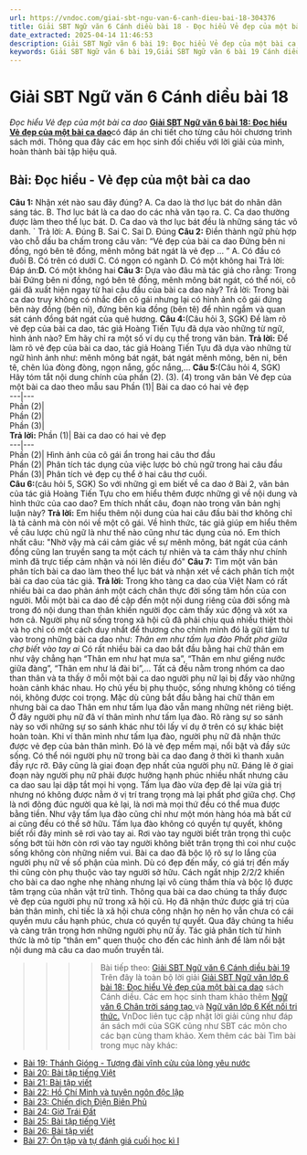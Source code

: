 ```yaml
---
url: https://vndoc.com/giai-sbt-ngu-van-6-canh-dieu-bai-18-304376
title: Giải SBT Ngữ văn 6 Cánh diều bài 18 - Đọc hiểu Vẻ đẹp của một bài ca dao - VnDoc.com
date_extracted: 2025-04-14 11:46:53
description: Giải SBT Ngữ văn 6 bài 19: Đọc hiểu Vẻ đẹp của một bài ca dao sách Cánh diều được VnDoc sưu tầm và tổng hợp gồm có đáp án chi tiết cho các bạn cùng tham khảo.
keywords: Giải SBT Ngữ văn 6 bài 19,Giải SBT Ngữ văn 6 bài 19 Cánh diều,Giải sách bài tập Ngữ văn CD lớp 6,Ngữ văn lớp 6 Cánh diều,giải bài tập ngữ văn lớp 6,bài Đọc hiểu Vẻ đẹp của một bài ca dao,soạn bài Ngữ văn 6 Cánh diều,ôn tập Ngữ văn 6
---
```


# Giải SBT Ngữ văn 6 Cánh diều bài 18
 _Đọc hiểu Vẻ đẹp của một bài ca dao_
[**Giải SBT Ngữ văn 6 bài 18: Đọc hiểu Vẻ đẹp của một bài ca dao**](<https://vndoc.com/giai-sbt-ngu-van-6-canh-dieu-bai-18-304376>)có đáp án chi tiết cho từng câu hỏi chương trình sách mới. Thông qua đây các em học sinh đối chiếu với lời giải của mình, hoàn thành bài tập hiệu quả.
## Bài: Đọc hiểu - Vẻ đẹp của một bài ca dao
**Câu 1:** Nhận xét nào sau đây đúng?
A. Ca dao là thơ lục bát do nhân dân sáng tác.
B. Thơ lục bát là ca dao do các nhà văn tạo ra.
C. Ca dao thường được làm theo thể lục bát.
D. Ca dao và thơ lục bát đều là những sáng tác vô danh. \`
Trả lời:
A. Đúng
B. Sai
C. Sai
D. Đúng
**Câu 2:** Điền thành ngữ phù hợp vào chỗ dấu ba chấm trong câu văn: “Vẻ đẹp của bài ca dao Đứng bên ni đồng, ngó bên tê đồng, mênh mông bát ngát là vẻ đẹp ... ”
A. Có đầu có đuôi
B. Có trên có dưới
C. Có ngọn có ngành
D. Có một không hai
Trả lời:
Đáp án:**D.** Có một không hai
**Câu 3:** Dựa vào đâu mà tác giả cho rằng: Trong bài Đứng bên ni đồng, ngó bên tê đồng, mênh mông bát ngát, có thể nói, cô gái đã xuất hiện ngay từ hai câu đầu của bài ca dao này?
Trả lời:
Trong bài ca dao truy không có nhắc đến cô gái nhưng lại có hình ảnh cô gái đứng bên này đồng \(bên ni\), đứng bên kia đồng \(bên tê\) để nhìn ngắm và quan sát cánh đồng bát ngát của quê hương.
**Câu 4:**\(Câu hỏi 3, SGK\) Đề làm rõ vẻ đẹp của bài ca dao, tác giả Hoàng Tiến Tựu đã dựa vào những từ ngữ, hình ảnh nào? Em hãy chỉ ra một số ví dụ cụ thể trong văn bản.
**Trả lời:**
Để làm rõ vẻ đẹp của bài ca dao, tác giả Hoàng Tiến Tựu đã dựa vào những từ ngữ hình ảnh như: mênh mông bát ngát, bát ngát mênh mông, bên ni, bên tê, chẽn lúa đòng đòng, ngọn nắng, gốc nắng,...
**Câu 5:**\(Câu hỏi 4, SGK\) Hãy tóm tắt nội dung chính của phần \(2\). \(3\). \(4\) trong văn bản Vẻ đẹp của một bài ca dao theo mẫu sau
Phần \(1\)| Bài ca dao có hai vẻ đẹp  
---|---  
Phần \(2\)|   
Phần \(2\)|   
Phần \(3\)|   
**Trả lời:**
Phần \(1\)| Bài ca dao có hai vẻ đẹp  
---|---  
Phần \(2\)| Hình ảnh của cô gái ẩn trong hai câu thơ đầu  
Phần \(2\)| Phân tích tác dụng của việc lược bỏ chủ ngữ trong hai câu đầu  
Phần \(3\)| Phân tích vẻ đẹp cụ thể ở hai câu thơ cuối.  
**Câu 6:**\(câu hỏi 5, SGK\) So với những gì em biết về ca dao ở Bài 2, văn bản của tác giả Hoàng Tiến Tựu cho em hiểu thêm được những gì về nội dung và hình thức của cao dao? Em thích nhất câu, đoạn nào trong văn bản nghị luận này?
**Trả lời:**
Em hiểu thêm nội dung của hai câu đầu bài thơ không chỉ là tả cảnh mà còn nói về một cô gái. Về hình thức, tác giả giúp em hiểu thêm về câu lược chủ ngữ là như thế nào cũng như tác dụng của nó.
Em thích nhất câu: "Nhờ vậy mà cái cảm giác về sự mênh mông, bát ngát của cánh đồng cũng lan truyền sang ta một cách tự nhiên và ta cảm thấy như chính mình đã trực tiếp cảm nhận và nói lên điều đó"
**Câu 7:** Tìm một văn bản phân tích bài ca dao làm theo thể lục bát và nhận xét về cách phân tích một bài ca dao của tác giả.
**Trả lời:**
Trong kho tàng ca dao của Việt Nam có rất nhiều bài ca dao phản ánh một cách chân thực đời sống tâm hồn của con người. Mỗi một bài ca dao đề cập đến một nội dung riêng của đời sống mà trong đó nội dung than thân khiến người đọc cảm thấy xúc động và xót xa hơn cả. Người phụ nữ sống trong xã hội cũ đã phải chịu quá nhiều thiệt thòi và họ chỉ có một cách duy nhất để thương cho chính mình đó là gửi tâm tư vào trong những bài ca dao như:
_Thân em như tấm lụa đào_
 _Phất phơ giữa chợ biết vào tay ai_
Có rất nhiều bài ca dao bắt đầu bằng hai chữ thân em như vậy chẳng hạn “Thân em như hạt mưa sa”, “Thân em như giếng nước giữa đàng”, “Thân em như lá đài bi”,… Tất cả đều nằm trong nhóm ca dao than thân và ta thấy ở mỗi một bài ca dao người phụ nữ lại bị đẩy vào những hoàn cảnh khác nhau. Họ chủ yếu bị phụ thuộc, sống nhưng không có tiếng nói, không được coi trọng. Mặc dù cũng bắt đầu bằng hai chữ thân em nhưng bài ca dao Thân em như tấm lụa đào vẫn mang những nét riêng biệt. Ở đây người phụ nữ đã ví thân mình như tấm lụa đào. Rõ ràng sự so sánh này so với những sự so sánh khác như tôi lấy ví dụ ở trên có sự khác biệt hoàn toàn. Khi ví thân mình như tấm lụa đào, người phụ nữ đã nhận thức được vẻ đẹp của bản thân mình. Đó là vẻ đẹp mềm mại, nổi bật và đầy sức sống. Có thể nói người phụ nữ trong bài ca dao đang ở thời kì thanh xuân đầy rực rỡ. Đây cũng là giai đoạn đẹp nhất của người phụ nữ. Đáng lẽ ở giai đoạn này người phụ nữ phải được hưởng hạnh phúc nhiều nhất nhưng câu ca dao sau lại dập tắt mọi hi vọng.
Tấm lụa đào vừa đẹp đẽ lại vừa giá trị nhưng nó không được nằm ở vị trí trang trọng mà lại phất phơ giữa chợ. Chợ là nơi đông đúc người qua kẻ lại, là nơi mà mọi thứ đều có thể mua được bằng tiền. Như vậy tấm lụa đào cũng chỉ như một món hàng hóa mà bất cứ ai cũng đều có thể sở hữu. Tấm lụa đào không có quyền tự quyết, không biết rồi đây mình sẽ rơi vào tay ai. Rơi vào tay người biết trân trọng thì cuộc sống bớt tủi hờn còn rơi vào tay người không biết trân trọng thì coi như cuộc sống không còn những niềm vui.
Bài ca dao đã bộc lộ rõ sự lo lắng của người phụ nữ về số phận của mình. Dù có đẹp đến mấy, có giá trị đến mấy thì cũng còn phụ thuộc vào tay người sở hữu. Cách ngắt nhịp 2/2/2 khiến cho bài ca dao nghe nhẹ nhàng nhưng lại vô cùng thấm thía và bộc lộ được tâm trạng của nhân vật trữ tình.
Thông qua bài ca dao chúng ta thấy được vẻ đẹp của người phụ nữ trong xã hội cũ. Họ đã nhận thức được giá trị của bản thân mình, chỉ tiếc là xã hội chưa công nhận họ nên họ vẫn chưa có cái quyền mưu cầu hạnh phúc, chưa có quyền tự quyết. Qua đây chúng ta hiểu và càng trân trọng hơn những người phụ nữ ấy.
Tác giả phân tích từ hình thức là mô típ "thân em" quen thuộc cho đến các hình ảnh để làm nổi bật nội dung mà câu ca dao muốn truyền tải.
>>>> Bài tiếp theo: [Giải SBT Ngữ văn 6 Cánh diều bài 19](<https://vndoc.com/giai-sbt-ngu-van-6-canh-dieu-bai-19-304380>)
Trên đây là toàn bộ lời giải [Giải SBT Ngữ văn lớp 6 bài 18: Đọc hiểu Vẻ đẹp của một bài ca dao](<https://vndoc.com/giai-sbt-ngu-van-6-canh-dieu-bai-18-304376>) sách Cánh diều. Các em học sinh tham khảo thêm [Ngữ văn 6 Chân trời sáng tạo ](<https://vndoc.com/ngu-van-6-sach-chan-troi-sang-tao>)và [Ngữ văn lớp 6 Kết nối tri thức.](<https://vndoc.com/mon-ngu-van-lop6>) VnDoc liên tục cập nhật lời giải cũng như đáp án sách mới của SGK cũng như SBT các môn cho các bạn cùng tham khảo.
Xem thêm các bài Tìm bài trong mục này khác:
  * [Bài 19: Thánh Gióng - Tượng đài vĩnh cửu của lòng yêu nước](</giai-sbt-ngu-van-6-canh-dieu-bai-19-304380>)
  * [Bài 20: Bài tập tiếng Việt](</giai-sbt-ngu-van-6-canh-dieu-bai-20-304381>)
  * [Bài 21: Bài tập viết](</giai-sbt-ngu-van-6-canh-dieu-bai-21-304384>)
  * [Bài 22: Hồ Chí Minh và tuyên ngôn độc lập](</giai-sbt-ngu-van-6-canh-dieu-bai-22-304385>)
  * [Bài 23: Chiến dịch Điện Biên Phủ](</giai-sbt-ngu-van-6-canh-dieu-bai-23-304387>)
  * [Bài 24: Giờ Trái Đất](</giai-sbt-ngu-van-6-canh-dieu-bai-24-304389>)
  * [Bài 25: Bài tập tiếng Việt](</giai-sbt-ngu-van-6-canh-dieu-bai-25-304391>)
  * [Bài 26: Bài tập viết](</giai-sbt-ngu-van-6-canh-dieu-bai-26-304392>)
  * [Bài 27: Ôn tập và tự đánh giá cuối học kì I](</giai-sbt-ngu-van-6-canh-dieu-bai-27-304396>)

